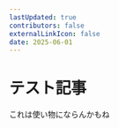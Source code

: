 ```yaml
---
lastUpdated: true
contributors: false
externalLinkIcon: false
date: 2025-06-01
---
```

# テスト記事

これは使い物にならんかもね
